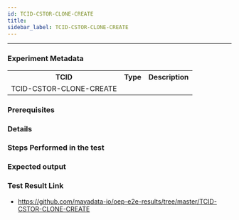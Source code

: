 ```yaml
---
id: TCID-CSTOR-CLONE-CREATE
title: 
sidebar_label: TCID-CSTOR-CLONE-CREATE
---
```

------

### Experiment Metadata

<table>
  <tr>
    <th> TCID </th>
    <th> Type </th>
    <th> Description </th>
  </tr>
  <tr>
    <td>TCID-CSTOR-CLONE-CREATE</td>
    <td></td>
    <td></td>
  </tr>
</table>

### Prerequisites


### Details


### Steps Performed in the test



### Expected output


### Test Result Link

- https://github.com/mayadata-io/oep-e2e-results/tree/master/TCID-CSTOR-CLONE-CREATE
